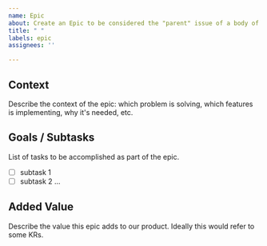 ```yaml
---
name: Epic
about: Create an Epic to be considered the "parent" issue of a body of work.
title: " "
labels: epic
assignees: ''

---
```


<!-- Beware this is a public repo about issue templates. Avoid adding any sensitive data in it -->

## Context

Describe the context of the epic: which problem is solving, which features is implementing, why it's needed, etc.

## Goals / Subtasks

List of tasks to be accomplished as part of the epic.

- [ ] subtask 1
- [ ] subtask 2
...

## Added Value

Describe the value this epic adds to our product.
Ideally this would refer to some KRs.
